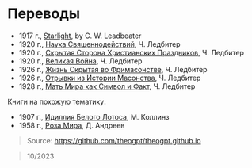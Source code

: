 # Переводы

- 1917 г., [Starlight](https://archive.org/details/starlightsevenad00lead), by C. W. Leadbeater
- 1920 г., [Наука Священнодействий](science-of-sacraments/index.md), Ч. Ледбитер
- 1920 г., [Скрытая Сторона Христианских Праздников](hidden-side-of-christian-festivals/index.md), Ч. Ледбитер
- 1920 г., [Великая Война](the-great-war/index.md), Ч. Ледбитер
- 1926 г., [Жизнь Скрытая во Фримасонстве](hidden-life-in-freemasonry/index.md), Ч. Ледбитер
- 1926 г., [Отрывки из Истории Масонства](glimpses-of-masonic-history/index.md), Ч. Ледбитер
- 1928 г., [Мать Мира как Символ и Факт](world-mother/index.md), Ч. Ледбитер

Книги на похожую тематику:

- 1907 г., [Идиллия Белого Лотоса](idyll-of-white-lotus/index.md), М. Коллинз
- 1958 г., [Роза Мира](world-rose/index.md), Д. Андреев

> Source: https://github.com/theogpt/theogpt.github.io

> 10/2023
 